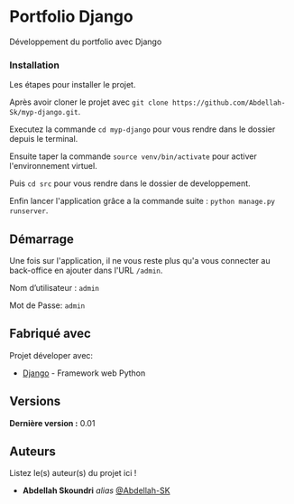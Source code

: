 # Portfolio Django

Développement du portfolio avec Django


### Installation

Les étapes pour installer le projet.

Après avoir cloner le projet avec ``git clone https://github.com/Abdellah-Sk/myp-django.git``.

Executez la commande ``cd myp-django`` pour vous rendre dans le dossier depuis le terminal.

Ensuite taper la commande ``source venv/bin/activate`` pour activer l'environnement virtuel.

Puis ``cd src`` pour vous rendre dans le dossier de developpement.

Enfin lancer l'application grâce a la commande suite : ``python manage.py runserver``.

## Démarrage

Une fois sur l'application, il ne vous reste plus qu'a vous connecter au back-office en ajouter dans l'URL ``/admin``.

Nom d’utilisateur :  ``admin``

Mot de Passe: ``admin`` 

## Fabriqué avec

Projet déveloper avec:

* [Django](https://www.djangoproject.com/) - Framework web Python

## Versions

**Dernière version :** 0.01

## Auteurs
Listez le(s) auteur(s) du projet ici !
* **Abdellah Skoundri** _alias_ [@Abdellah-SK](https://github.com/Abdellah-Sk)

